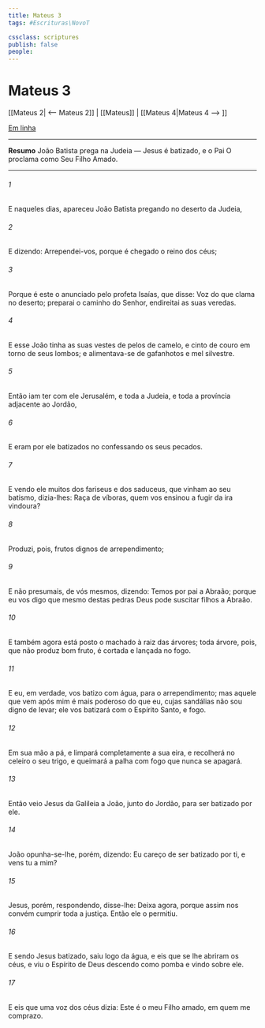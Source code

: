 ```yaml
---
title: Mateus 3
tags: #Escrituras\NovoT

cssclass: scriptures
publish: false
people:
---
```


# Mateus 3
[[Mateus 2| <-- Mateus 2]] | [[Mateus]] | [[Mateus 4|Mateus 4 --> ]]

[Em linha](https://churchofjesuschrist.org/study/scriptures/nt/matt/3?lang=por)

---
__Resumo__
João Batista prega na Judeia — Jesus é batizado, e o Pai O proclama como Seu Filho Amado.

---
###### 1 
E naqueles dias, apareceu João Batista pregando no deserto da Judeia,

###### 2 
E dizendo: Arrependei-vos, porque é chegado o reino dos céus;

###### 3 
Porque é este o anunciado pelo profeta Isaías, que disse: Voz do que clama no deserto; preparai o caminho do Senhor, endireitai as suas veredas.

###### 4 
E esse João tinha as suas vestes de pelos de camelo, e  cinto de couro em torno de seus lombos; e alimentava-se de gafanhotos e mel silvestre.

###### 5 
Então iam ter com ele Jerusalém, e toda a Judeia, e toda a província adjacente ao Jordão,

###### 6 
E eram por ele batizados no  confessando os seus pecados.

###### 7 
E vendo ele muitos dos fariseus e dos saduceus, que vinham ao seu batismo, dizia-lhes: Raça de víboras, quem vos ensinou a fugir da ira vindoura?

###### 8 
Produzi, pois, frutos dignos de arrependimento;

###### 9 
E não presumais, de vós mesmos, dizendo: Temos por pai a Abraão; porque eu vos digo que mesmo destas pedras Deus pode suscitar filhos a Abraão.

###### 10 
E também agora está posto o machado à raiz das árvores; toda árvore, pois, que não produz bom fruto, é cortada e lançada no fogo.

###### 11 
E eu, em verdade, vos batizo com água, para o arrependimento; mas aquele que vem após mim é mais poderoso do que eu, cujas sandálias não sou digno de levar; ele vos batizará com o Espírito Santo, e  fogo.

###### 12 
Em sua mão  a pá, e limpará completamente a sua eira, e recolherá no celeiro o seu trigo, e queimará a palha com fogo que nunca se apagará.

###### 13 
Então veio Jesus da Galileia a João, junto do Jordão, para ser batizado por ele.

###### 14 
João opunha-se-lhe, porém, dizendo: Eu careço de ser batizado por ti, e vens tu a mim?

###### 15 
Jesus, porém, respondendo, disse-lhe: Deixa  agora, porque assim nos convém cumprir toda a justiça. Então ele o permitiu.

###### 16 
E sendo Jesus batizado, saiu logo da água, e eis que se lhe abriram os céus, e viu o Espírito de Deus descendo como pomba e vindo sobre ele.

###### 17 
E eis que uma voz dos céus dizia: Este é o meu Filho amado, em quem me comprazo.

